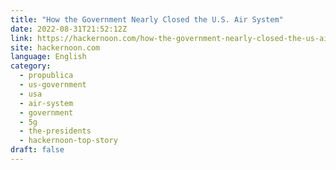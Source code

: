 ```yaml
---
title: "How the Government Nearly Closed the U.S. Air System"
date: 2022-08-31T21:52:12Z
link: https://hackernoon.com/how-the-government-nearly-closed-the-us-air-system?source=rss&utm_medium=RSS&utm_source=news.12bit.vn
site: hackernoon.com
language: English
category:
  - propublica
  - us-government
  - usa
  - air-system
  - government
  - 5g
  - the-presidents
  - hackernoon-top-story
draft: false
---
```

